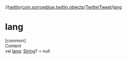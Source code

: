 //[twitlin](../../index.md)/[com.sorrowblue.twitlin.objects](../index.md)/[TwitterTweet](index.md)/[lang](lang.md)



# lang  
[common]  
Content  
val [lang](lang.md): [String](https://kotlinlang.org/api/latest/jvm/stdlib/kotlin/-string/index.html)? = null  



